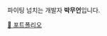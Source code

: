 파이팅 넘치는 개발자 **박무언**입니다.

[📄 포트폴리오](https://clean-scallion-0ca.notion.site/6f97ba934f71417888779ae9a1f9cefa?pvs=4)
